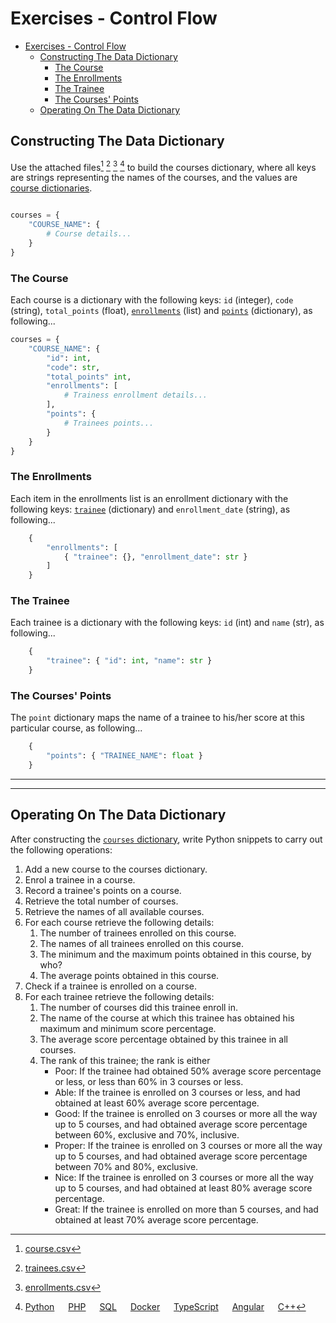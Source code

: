 # Exercises - Control Flow

- [Exercises - Control Flow](#exercises---control-flow)
  - [Constructing The Data Dictionary](#constructing-the-data-dictionary)
    - [The Course](#the-course)
    - [The Enrollments](#the-enrollments)
    - [The Trainee](#the-trainee)
    - [The Courses' Points](#the-courses-points)
  - [Operating On The Data Dictionary](#operating-on-the-data-dictionary)

## Constructing The Data Dictionary

Use the attached files[^courses] [^trainees] [^enrollments] [^points] to build the courses dictionary, where all keys are strings representing the names of the courses, and the values are [course dictionaries](#the-course).

```python

courses = {
    "COURSE_NAME": {
        # Course details...
    }
}
```

### The Course

Each course is a dictionary with the following keys: `id` (integer), `code` (string), `total_points` (float), [`enrollments`](#the-enrollments) (list) and [`points`](#the-courses-points) (dictionary), as following...

```python
courses = {
    "COURSE_NAME": {
        "id": int,
        "code": str,
        "total_points" int,
        "enrollments": [
            # Trainess enrollment details...
        ],
        "points": {
            # Trainees points...
        }
    }
}
```

### The Enrollments

Each item in the enrollments list is an enrollment dictionary with the following keys: [`trainee`](#the-trainee) (dictionary) and `enrollment_date` (string), as following...

```python
    {
        "enrollments": [
            { "trainee": {}, "enrollment_date": str }
        ]
    }
```

### The Trainee

Each trainee is a dictionary with the following keys: `id` (int) and `name` (str), as following...

```python
    {
        "trainee": { "id": int, "name": str }
    }
```

### The Courses' Points

The `point` dictionary maps the name of a trainee to his/her score at this particular course, as following...


```python
    {
        "points": { "TRAINEE_NAME": float }
    }
```

---

---

## Operating On The Data Dictionary

After constructing the [`courses` dictionary](#constructing-the-data-dictionary), write Python snippets to carry out the following operations:

1. Add a new course to the courses dictionary.
1. Enrol a trainee in a course.
1. Record a trainee's points on a course.
1. Retrieve the total number of courses.
1. Retrieve the names of all available courses.
1. For each course retrieve the following details:
   1. The number of trainees enrolled on this course.
   1. The names of all trainees enrolled on this course.
   1. The minimum and the maximum points obtained in this course, by who?
   1. The average points obtained in this course.
1. Check if a trainee is enrolled on a course.
1. For each trainee retrieve the following details:
   1. The number of courses did this trainee enroll in.
   1. The name of the course at which this trainee has obtained his maximum and minimum score percentage.
   1. The average score percentage obtained by this trainee in all courses.
   1. The rank of this trainee; the rank is either
      - Poor: If the trainee had obtained 50% average score percentage or less, or less than 60% in 3 courses or less.
      - Able: If the trainee is enrolled on 3 courses or less, and had obtained at least 60% average score percentage.
      - Good: If the trainee is enrolled on 3 courses or more all the way up to 5 courses, and had obtained average score percentage between 60%, exclusive and 70%, inclusive.
      - Proper: If the trainee is enrolled on 3 courses or more all the way up to 5 courses, and had obtained average score percentage between 70% and 80%, exclusive.
      - Nice: If the trainee is enrolled on 3 courses or more all the way up to 5 courses, and had obtained at least 80% average score percentage.
      - Great: If the trainee is enrolled on more than 5 courses, and had obtained at least 70% average score percentage.

[^courses]: [course.csv](courses.csv)

[^trainees]: [trainees.csv](trainees.csv)

[^enrollments]: [enrollments.csv](enrollments.csv)

[^points]: [Python](points/py36.csv) &emsp; [PHP](points/php81.csv) &emsp; [SQL](points/sql.csv) &emsp; [Docker](points/do.csv) &emsp; [TypeScript](points/ts.csv) &emsp; [Angular](points/ng.csv) &emsp; [C++](points/cpp.csv)

